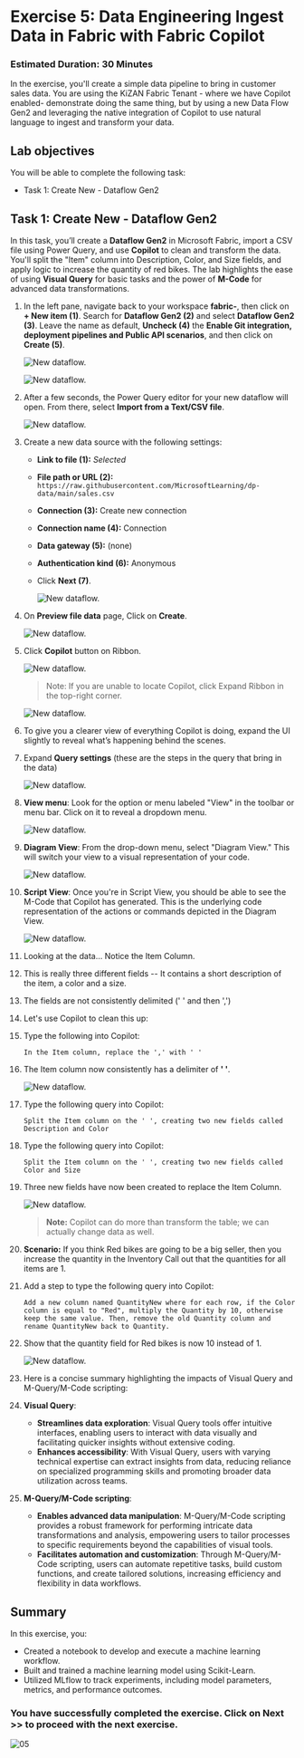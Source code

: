 # Exercise 5: Data Engineering Ingest Data in Fabric with Fabric Copilot

### Estimated Duration: 30 Minutes

In the exercise, you'll create a simple data pipeline to bring in customer sales data. You are using the KiZAN Fabric Tenant - where we have Copilot enabled- demonstrate doing the same thing, but by using a new Data Flow Gen2 and leveraging the native integration of Copilot to use natural language to ingest and transform your data.

## Lab objectives

You will be able to complete the following task:

- Task 1: Create New - Dataflow Gen2

## Task 1: Create New - Dataflow Gen2

In this task, you’ll create a **Dataflow Gen2** in Microsoft Fabric, import a CSV file using Power Query, and use **Copilot** to clean and transform the data. You'll split the "Item" column into Description, Color, and Size fields, and apply logic to increase the quantity of red bikes. The lab highlights the ease of using **Visual Query** for basic tasks and the power of **M-Code** for advanced data transformations.

1. In the left pane, navigate back to your workspace **fabric-<inject key="DeploymentID" enableCopy="false"/>**, then click on **+ New item (1)**. Search for **Dataflow Gen2 (2)** and select **Dataflow Gen2 (3)**. Leave the name as default, **Uncheck (4)** the **Enable Git integration, deployment pipelines and Public API scenarios**, and then click on **Create (5)**.

   ![New dataflow.](./Images/Inj1.png)

   ![New dataflow.](./Images/Inj2.png)

1. After a few seconds, the Power Query editor for your new dataflow will open. From there, select **Import from a Text/CSV file**.

   ![New dataflow.](./Images/e5t1p2.png)

1. Create a new data source with the following settings:

   - **Link to file (1):** *Selected*
   - **File path or URL (2):** `https://raw.githubusercontent.com/MicrosoftLearning/dp-data/main/sales.csv`
   - **Connection (3):** Create new connection
   - **Connection name (4):** Connection
   - **Data gateway (5):** (none)
   - **Authentication kind (6):** Anonymous
   - Click **Next (7)**.

      ![New dataflow.](./Images/e5t1p3.png)

1. On **Preview file data** page, Click on **Create**.

   ![New dataflow.](./Images/e5t1p4.png)

1. Click **Copilot** button on Ribbon. 

    ![New dataflow.](./Images/E6T1S6.png)
   
   > Note: If you are unable to locate Copilot, click Expand Ribbon in the top-right corner.
   
   ![New dataflow.](./Images/e5t1p5.png)

1. To give you a clearer view of everything Copilot is doing, expand the UI slightly to reveal what’s happening behind the scenes.

1. Expand **Query settings** (these are the steps in the query that bring in the data)
   
   ![New dataflow.](./Images/e5t1p7.png)

1. **View menu**: Look for the option or menu labeled "View" in the toolbar or menu bar. Click on it to reveal a dropdown menu.

   ![New dataflow.](./Images/e5t1p8.png)

1. **Diagram View**: From the drop-down menu, select "Diagram View." This will switch your view to a visual representation of your code.

   ![New dataflow.](./Images/e5t1p9.png)

1. **Script View**: Once you're in Script View, you should be able to see the M-Code that Copilot has generated. This is the underlying code representation of the actions or commands depicted in the Diagram View.

   ![New dataflow.](./Images/e5t1p10.png)

1. Looking at the data… Notice the Item Column.

1. This is really three different fields -- It contains a short description of the item, a color and a size.

1.	The fields are not consistently delimited (' ' and then ',')

1. Let's use Copilot to clean this up:

1. Type the following into Copilot:
 
    ```
    In the Item column, replace the ',' with ' '
    ```
 
1. The Item column now consistently has a delimiter of **' '**.

   ![New dataflow.](./Images/4.png)

1. Type the following query into Copilot:
 
    ```
    Split the Item column on the ' ', creating two new fields called Description and Color
    ```
 
1. Type the following query into Copilot:
 
    ```
    Split the Item column on the ' ', creating two new fields called Color and Size
    ```

1. Three new fields have now been created to replace the Item Column.

   ![New dataflow.](./Images/Inj6.png)
 
   >**Note:** Copilot can do more than transform the table; we can actually change data as well.

1. **Scenario:** If you think Red bikes are going to be a big seller, then you increase the quantity in the Inventory Call out that the quantities for all items are 1.

1. Add a step to type the following query into Copilot:
 
    ```
    Add a new column named QuantityNew where for each row, if the Color column is equal to "Red", multiply the Quantity by 10, otherwise keep the same value. Then, remove the old Quantity column and rename QuantityNew back to Quantity.
    ```
 
1. Show that the quantity field for Red bikes is now 10 instead of 1.

   ![New dataflow.](./Images/Inj7.png)
 
1. Here is a concise summary highlighting the impacts of Visual Query and M-Query/M-Code scripting:

1. **Visual Query**:
   - **Streamlines data exploration**: Visual Query tools offer intuitive interfaces, enabling users to interact with data visually and facilitating quicker insights without extensive coding.
   - **Enhances accessibility**: With Visual Query, users with varying technical expertise can extract insights from data, reducing reliance on specialized programming skills and promoting broader data utilization across teams.

1. **M-Query/M-Code scripting**:
   - **Enables advanced data manipulation**: M-Query/M-Code scripting provides a robust framework for performing intricate data transformations and analysis, empowering users to tailor processes to specific requirements beyond the capabilities of visual tools.
   - **Facilitates automation and customization**: Through M-Query/M-Code scripting, users can automate repetitive tasks, build custom functions, and create tailored solutions, increasing efficiency and flexibility in data workflows.

## Summary
In this exercise, you:

- Created a notebook to develop and execute a machine learning workflow.
- Built and trained a machine learning model using Scikit-Learn.
- Utilized MLflow to track experiments, including model parameters, metrics, and performance outcomes.

### You have successfully completed the exercise. Click on Next >> to proceed with the next exercise.

![05](./Images/nextpage(1).png)
